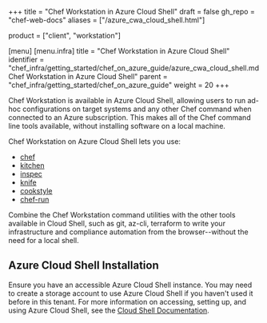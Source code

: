 +++
title = "Chef Workstation in Azure Cloud Shell"
draft = false
gh_repo = "chef-web-docs"
aliases = ["/azure_cwa_cloud_shell.html"]

product = ["client", "workstation"]

[menu]
  [menu.infra]
    title = "Chef Workstation in Azure Cloud Shell"
    identifier = "chef_infra/getting_started/chef_on_azure_guide/azure_cwa_cloud_shell.md Chef Workstation in Azure Cloud Shell"
    parent = "chef_infra/getting_started/chef_on_azure_guide"
    weight = 20
+++

Chef Workstation is available in Azure Cloud Shell, allowing users to
run ad-hoc configurations on target systems and any other Chef command
when connected to an Azure subscription. This makes all of the Chef
command line tools available, without installing software on a local
machine.

Chef Workstation on Azure Cloud Shell lets you use:

- [chef](/ctl_chef/)
- [kitchen](/workstation/ctl_kitchen/)
- [inspec](/inspec/cli/)
- [knife](/workstation/knife/)
- [cookstyle](/workstation/cookstyle/)
- [chef-run](/workstation/chef_run/)

Combine the Chef Workstation command utilities with the other tools
available in Cloud Shell, such as git, az-cli, terraform to write your
infrastructure and compliance automation from the browser--without the
need for a local shell.

## Azure Cloud Shell Installation

Ensure you have an accessible Azure Cloud Shell instance. You may need
to create a storage account to use Azure Cloud Shell if you haven't used
it before in this tenant. For more information on accessing, setting up,
and using Azure Cloud Shell, see the [Cloud Shell
Documentation](https://docs.microsoft.com/en-us/azure/cloud-shell/quickstart).
